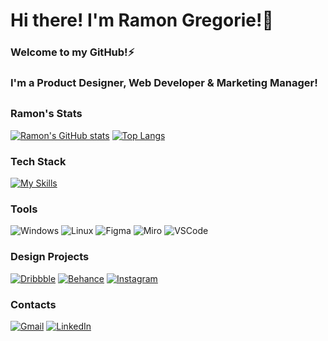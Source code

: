 # Hi there! I'm Ramon Gregorie!👋

### Welcome to my GitHub!⚡
### I'm a Product Designer, Web Developer & Marketing Manager!

##

### Ramon's Stats
[![Ramon's GitHub stats](https://github-readme-stats.vercel.app/api?username=ramongregorie&show_icons=true&theme=github_dark&hide_title=true&rank_icon=github&ring_color=default&icon_color=default)](https://github.com/ramongregorie/github-readme-stats)
[![Top Langs](https://github-readme-stats.vercel.app/api/top-langs/?username=ramongregorie&layout=compact&theme=github_dark)](https://github.com/ramongregorie/github-readme-stats)

### Tech Stack
[![My Skills](https://skillicons.dev/icons?i=html,css,js,react,nodejs,express,mysql,mongodb)](https://skillicons.dev)
<!--![HTML5](https://img.shields.io/badge/HTML5-E34F26?style=for-the-badge&logo=html5&logoColor=white)
![CSS3](https://img.shields.io/badge/CSS3-1572B6?style=for-the-badge&logo=css3&logoColor=white)
![JavaScript](https://img.shields.io/badge/JavaScript-323330?style=for-the-badge&logo=javascript&logoColor=F7DF1E)
![ReactJS](https://img.shields.io/badge/React-20232A?style=for-the-badge&logo=react&logoColor=61DAFB)
![NodeJS](https://img.shields.io/badge/Node%20js-339933?style=for-the-badge&logo=nodedotjs&logoColor=white)
![MySQL](https://img.shields.io/badge/MySQL-005C84?style=for-the-badge&logo=mysql&logoColor=white)
![MongoDB](	https://img.shields.io/badge/MongoDB-4EA94B?style=for-the-badge&logo=mongodb&logoColor=white)-->

### Tools
![Windows](https://img.shields.io/badge/Windows-0078D6?style=for-the-badge&logo=windows&logoColor=white)
![Linux](https://img.shields.io/badge/Linux-FCC624?style=for-the-badge&logo=linux&logoColor=black)
![Figma](https://img.shields.io/badge/Figma-F24E1E?style=for-the-badge&logo=figma&logoColor=white)
![Miro](https://img.shields.io/badge/Miro-F7C922?style=for-the-badge&logo=Miro&logoColor=050036)
![VSCode](https://img.shields.io/badge/VSCode-0078D4?style=for-the-badge&logo=visual%20studio%20code&logoColor=white)

### Design Projects
[![Dribbble](https://img.shields.io/badge/Dribbble-EA4C89?style=for-the-badge&logo=dribbble&logoColor=white)](https://www.dribbble.com/ramongregorie)
[![Behance](https://img.shields.io/badge/Behance-0054F7?style=for-the-badge&logo=behance&logoColor=white)](https://www.behance.net/ramongregorie)
[![Instagram](https://img.shields.io/badge/Instagram-E4405F?style=for-the-badge&logo=instagram&logoColor=white)](https://www.instagram.com/ramongregorie)

### Contacts
<!--[![My Skills](https://skillicons.dev/icons?i=gmail,linkedin)](https://skillicons.dev)-->
[![Gmail](https://img.shields.io/badge/Gmail-D14836?style=for-the-badge&logo=gmail&logoColor=white)](mailto:gregorieramon@gmail.com)
[![LinkedIn](https://img.shields.io/badge/LinkedIn-0077B5?style=for-the-badge&logo=linkedin&logoColor=white)](https://www.linkedin.com/in/ramongregorie)
